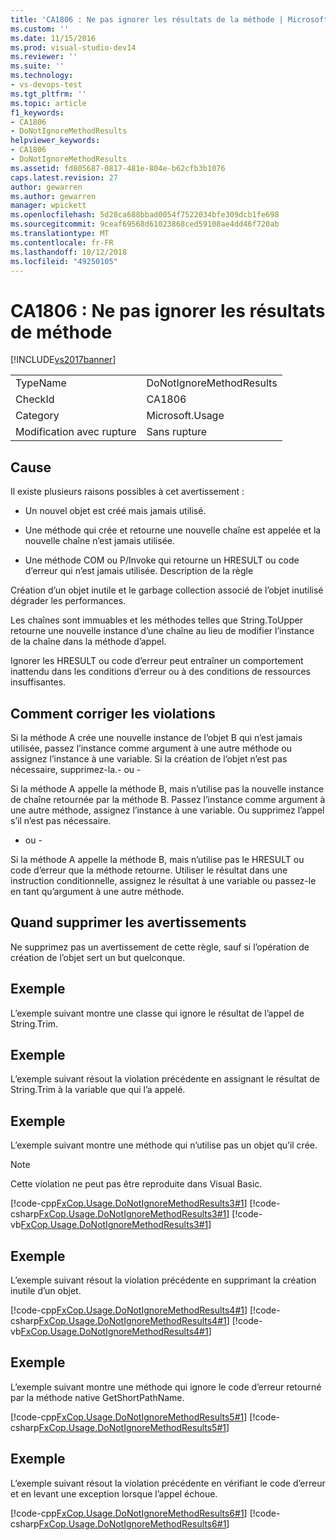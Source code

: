 ```yaml
---
title: 'CA1806 : Ne pas ignorer les résultats de la méthode | Microsoft Docs'
ms.custom: ''
ms.date: 11/15/2016
ms.prod: visual-studio-dev14
ms.reviewer: ''
ms.suite: ''
ms.technology:
- vs-devops-test
ms.tgt_pltfrm: ''
ms.topic: article
f1_keywords:
- CA1806
- DoNotIgnoreMethodResults
helpviewer_keywords:
- CA1806
- DoNotIgnoreMethodResults
ms.assetid: fd805687-0817-481e-804e-b62cfb3b1076
caps.latest.revision: 27
author: gewarren
ms.author: gewarren
manager: wpickett
ms.openlocfilehash: 5d28ca688bbad0054f7522034bfe309dcb1fe698
ms.sourcegitcommit: 9ceaf69568d61023868ced59108ae4dd46f720ab
ms.translationtype: MT
ms.contentlocale: fr-FR
ms.lasthandoff: 10/12/2018
ms.locfileid: "49250105"
---
```

# <a name="ca1806-do-not-ignore-method-results"></a>CA1806 : Ne pas ignorer les résultats de méthode
[!INCLUDE[vs2017banner](../includes/vs2017banner.md)]

|||  
|-|-|  
|TypeName|DoNotIgnoreMethodResults|  
|CheckId|CA1806|  
|Category|Microsoft.Usage|  
|Modification avec rupture|Sans rupture|  
  
## <a name="cause"></a>Cause  
 Il existe plusieurs raisons possibles à cet avertissement :  
  
-   Un nouvel objet est créé mais jamais utilisé.  
  
-   Une méthode qui crée et retourne une nouvelle chaîne est appelée et la nouvelle chaîne n’est jamais utilisée.  
  
-   Une méthode COM ou P/Invoke qui retourne un HRESULT ou code d’erreur qui n’est jamais utilisée. Description de la règle  
  
 Création d’un objet inutile et le garbage collection associé de l’objet inutilisé dégrader les performances.  
  
 Les chaînes sont immuables et les méthodes telles que String.ToUpper retourne une nouvelle instance d’une chaîne au lieu de modifier l’instance de la chaîne dans la méthode d’appel.  
  
 Ignorer les HRESULT ou code d’erreur peut entraîner un comportement inattendu dans les conditions d’erreur ou à des conditions de ressources insuffisantes.  
  
## <a name="how-to-fix-violations"></a>Comment corriger les violations  
 Si la méthode A crée une nouvelle instance de l’objet B qui n’est jamais utilisée, passez l’instance comme argument à une autre méthode ou assignez l’instance à une variable. Si la création de l’objet n’est pas nécessaire, supprimez-la.- ou -  
  
 Si la méthode A appelle la méthode B, mais n’utilise pas la nouvelle instance de chaîne retournée par la méthode B. Passez l’instance comme argument à une autre méthode, assignez l’instance à une variable. Ou supprimez l’appel s’il n’est pas nécessaire.  
  
 - ou -  
  
 Si la méthode A appelle la méthode B, mais n’utilise pas le HRESULT ou code d’erreur que la méthode retourne. Utiliser le résultat dans une instruction conditionnelle, assignez le résultat à une variable ou passez-le en tant qu’argument à une autre méthode.  
  
## <a name="when-to-suppress-warnings"></a>Quand supprimer les avertissements  
 Ne supprimez pas un avertissement de cette règle, sauf si l’opération de création de l’objet sert un but quelconque.  
  
## <a name="example"></a>Exemple  
 L’exemple suivant montre une classe qui ignore le résultat de l’appel de String.Trim.  
  
<!-- TODO: review snippet reference  [!CODE [FxCop.Usage.DoNotIgnoreMethodResults#1](FxCop.Usage.DoNotIgnoreMethodResults#1)]  -->  
  
## <a name="example"></a>Exemple  
 L’exemple suivant résout la violation précédente en assignant le résultat de String.Trim à la variable que qui l’a appelé.  
  
<!-- TODO: review snippet reference  [!CODE [FxCop.Usage.DoNotIgnoreMethodResults2#1](FxCop.Usage.DoNotIgnoreMethodResults2#1)]  -->  
  
## <a name="example"></a>Exemple  
 L’exemple suivant montre une méthode qui n’utilise pas un objet qu’il crée.  
  
> [!NOTE]
>  Cette violation ne peut pas être reproduite dans Visual Basic.  
  
 [!code-cpp[FxCop.Usage.DoNotIgnoreMethodResults3#1](../snippets/cpp/VS_Snippets_CodeAnalysis/FxCop.Usage.DoNotIgnoreMethodResults3/cpp/FxCop.Usage.DoNotIgnoreMethodResults3.cpp#1)]
 [!code-csharp[FxCop.Usage.DoNotIgnoreMethodResults3#1](../snippets/csharp/VS_Snippets_CodeAnalysis/FxCop.Usage.DoNotIgnoreMethodResults3/cs/FxCop.Usage.DoNotIgnoreMethodResults3.cs#1)]
 [!code-vb[FxCop.Usage.DoNotIgnoreMethodResults3#1](../snippets/visualbasic/VS_Snippets_CodeAnalysis/FxCop.Usage.DoNotIgnoreMethodResults3/vb/FxCop.Usage.DoNotIgnoreMethodResults3.vb#1)]  
  
## <a name="example"></a>Exemple  
 L’exemple suivant résout la violation précédente en supprimant la création inutile d’un objet.  
  
 [!code-cpp[FxCop.Usage.DoNotIgnoreMethodResults4#1](../snippets/cpp/VS_Snippets_CodeAnalysis/FxCop.Usage.DoNotIgnoreMethodResults4/cpp/FxCop.Usage.DoNotIgnoreMethodResults4.cpp#1)]
 [!code-csharp[FxCop.Usage.DoNotIgnoreMethodResults4#1](../snippets/csharp/VS_Snippets_CodeAnalysis/FxCop.Usage.DoNotIgnoreMethodResults4/cs/FxCop.Usage.DoNotIgnoreMethodResults4.cs#1)]
 [!code-vb[FxCop.Usage.DoNotIgnoreMethodResults4#1](../snippets/visualbasic/VS_Snippets_CodeAnalysis/FxCop.Usage.DoNotIgnoreMethodResults4/vb/FxCop.Usage.DoNotIgnoreMethodResults4.vb#1)]  
  
## <a name="example"></a>Exemple  
 L’exemple suivant montre une méthode qui ignore le code d’erreur retourné par la méthode native GetShortPathName.  
  
 [!code-cpp[FxCop.Usage.DoNotIgnoreMethodResults5#1](../snippets/cpp/VS_Snippets_CodeAnalysis/FxCop.Usage.DoNotIgnoreMethodResults5/cpp/FxCop.Usage.DoNotIgnoreMethodResults5.cpp#1)]
 [!code-csharp[FxCop.Usage.DoNotIgnoreMethodResults5#1](../snippets/csharp/VS_Snippets_CodeAnalysis/FxCop.Usage.DoNotIgnoreMethodResults5/cs/FxCop.Usage.DoNotIgnoreMethodResults5.cs#1)]  
  
## <a name="example"></a>Exemple  
 L’exemple suivant résout la violation précédente en vérifiant le code d’erreur et en levant une exception lorsque l’appel échoue.  
  
 [!code-cpp[FxCop.Usage.DoNotIgnoreMethodResults6#1](../snippets/cpp/VS_Snippets_CodeAnalysis/FxCop.Usage.DoNotIgnoreMethodResults6/cpp/FxCop.Usage.DoNotIgnoreMethodResults6.cpp#1)]
 [!code-csharp[FxCop.Usage.DoNotIgnoreMethodResults6#1](../snippets/csharp/VS_Snippets_CodeAnalysis/FxCop.Usage.DoNotIgnoreMethodResults6/cs/FxCop.Usage.DoNotIgnoreMethodResults6.cs#1)]